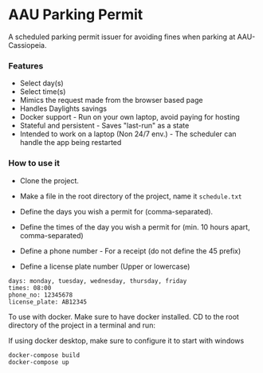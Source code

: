 # AAU Parking Permit
A scheduled parking permit issuer for avoiding fines when parking at AAU-Cassiopeia.


### Features
* Select day(s)
* Select time(s)
* Mimics the request made from the browser based page 
* Handles Daylights savings
* Docker support - Run on your own laptop, avoid paying for hosting
* Stateful and persistent - Saves "last-run" as a state
* Intended to work on a laptop (Non 24/7 env.) - The scheduler can handle the app being restarted

### How to use it

- Clone the project.
- Make a file in the root directory of the project, name it `schedule.txt`

- Define the days you wish a permit for (comma-separated).
- Define the times of the day you wish a permit for (min. 10 hours apart, comma-separated)
- Define a phone number - For a receipt (do not define the 45 prefix)
- Define a license plate number (Upper or lowercase)

```
days: monday, tuesday, wednesday, thursday, friday
times: 08:00
phone_no: 12345678
license_plate: AB12345
```

To use with docker.
Make sure to have docker installed.
CD to the root directory of the project in a terminal and run:

If using docker desktop, make sure to configure it to start with windows

```
docker-compose build
docker-compose up
```